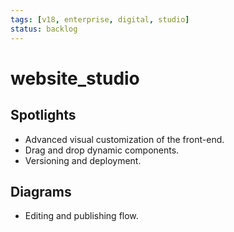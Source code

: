 ```yaml
---
tags: [v18, enterprise, digital, studio]
status: backlog
---
```

# website_studio

## Spotlights
- Advanced visual customization of the front-end.
- Drag and drop dynamic components.
- Versioning and deployment.

## Diagrams
- Editing and publishing flow.


